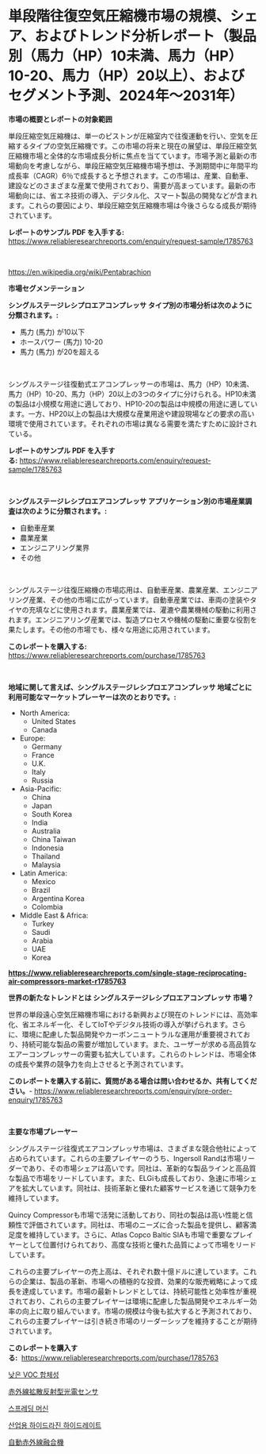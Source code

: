 <p><h1>単段階往復空気圧縮機市場の規模、シェア、およびトレンド分析レポート（製品別（馬力（HP）10未満、馬力（HP）10-20、馬力（HP）20以上）、およびセグメント予測、2024年〜2031年）</h1></p><p><strong>市場の概要とレポートの対象範囲</strong></p>
<p><p>単段圧縮空気圧縮機は、単一のピストンが圧縮室内で往復運動を行い、空気を圧縮するタイプの空気圧縮機です。この市場の将来と現在の展望は、単段圧縮空気圧縮機市場と全体的な市場成長分析に焦点を当てています。市場予測と最新の市場動向を考慮しながら、単段圧縮空気圧縮機市場予想は、予測期間中に年間平均成長率（CAGR）6％で成長すると予想されます。この市場は、産業、自動車、建設などのさまざまな産業で使用されており、需要が高まっています。最新の市場動向には、省エネ技術の導入、デジタル化、スマート製品の開発などが含まれます。これらの要因により、単段圧縮空気圧縮機市場は今後さらなる成長が期待されています。</p></p>
<p><strong>レポートのサンプル PDF を入手する:</strong> <a href="https://www.reliableresearchreports.com/enquiry/request-sample/1785763">https://www.reliableresearchreports.com/enquiry/request-sample/1785763</a></p>
<p>&nbsp;</p>
<p><a href="https://en.wikipedia.org/wiki/Pentabrachion">https://en.wikipedia.org/wiki/Pentabrachion</a></p>
<p><strong>市場セグメンテーション</strong></p>
<p><strong>シングルステージレシプロエアコンプレッサ タイプ別の市場分析は次のように分類されます。:</strong></p>
<p><ul><li>馬力 (馬力) が10以下</li><li>ホースパワー (馬力) 10-20</li><li>馬力 (馬力) が20を超える</li></ul></p>
<p>&nbsp;</p>
<p><p>シングルステージ往復動式エアコンプレッサーの市場は、馬力（HP）10未満、馬力（HP）10-20、馬力（HP）20以上の3つのタイプに分けられる。HP10未満の製品は小規模な用途に適しており、HP10-20の製品は中規模の用途に適しています。一方、HP20以上の製品は大規模な産業用途や建設現場などの要求の高い環境で使用されています。それぞれの市場は異なる需要を満たすために設計されている。</p></p>
<p><strong>レポートのサンプル PDF を入手する:</strong>&nbsp;<a href="https://www.reliableresearchreports.com/enquiry/request-sample/1785763">https://www.reliableresearchreports.com/enquiry/request-sample/1785763</a></p>
<p>&nbsp;</p>
<p><strong> シングルステージレシプロエアコンプレッサ アプリケーション別の市場産業調査は次のように分類されます。:</strong></p>
<p><ul><li>自動車産業</li><li>農業産業</li><li>エンジニアリング業界</li><li>その他</li></ul></p>
<p>&nbsp;</p>
<p><p>シングルステージ往復圧縮機の市場応用は、自動車産業、農業産業、エンジニアリング産業、その他の市場に広がっています。自動車産業では、車両の塗装やタイヤの充填などに使用されます。農業産業では、灌漉や農業機械の駆動に利用されます。エンジニアリング産業では、製造プロセスや機械の駆動に重要な役割を果たします。その他の市場でも、様々な用途に応用されています。</p></p>
<p><strong>このレポートを購入する:</strong>&nbsp; <a href="https://www.reliableresearchreports.com/purchase/1785763">https://www.reliableresearchreports.com/purchase/1785763</a></p>
<p>&nbsp;</p>
<p><strong>地域に関して言えば、シングルステージレシプロエアコンプレッサ 地域ごとに利用可能なマーケットプレーヤーは次のとおりです。:</strong></p>
<p><ul>
    <li>
        North America:
        <ul>
            <li>United States</li>
            <li>Canada</li>
        </ul>
    </li>
    <li>
        Europe:
        <ul>
            <li>Germany</li>
            <li>France</li>
            <li>U.K.</li>
            <li>Italy</li>
            <li>Russia</li>
        </ul>
    </li>
    <li>
        Asia-Pacific:
        <ul>
            <li>China</li>
            <li>Japan</li>
            <li>South Korea</li>
            <li>India</li>
            <li>Australia</li>
            <li>China Taiwan</li>
            <li>Indonesia</li>
            <li>Thailand</li>
            <li>Malaysia</li>
        </ul>
    </li>
    <li>
        Latin America:
        <ul>
            <li>Mexico</li>
            <li>Brazil</li>
            <li>Argentina Korea</li>
            <li>Colombia</li>
        </ul>
    </li>
    <li>
        Middle East & Africa:
        <ul>
            <li>Turkey</li>
            <li>Saudi</li>
            <li>Arabia</li>
            <li>UAE</li>
            <li>Korea</li>
        </ul>
    </li>
    </ul></p>
<p><strong><a href="https://www.reliableresearchreports.com/single-stage-reciprocating-air-compressors-market-r1785763">https://www.reliableresearchreports.com/single-stage-reciprocating-air-compressors-market-r1785763</a></strong>&nbsp;</p>
<p><strong>世界の新たなトレンドとは シングルステージレシプロエアコンプレッサ 市場？</strong></p>
<p><p>世界の単段遠心空気圧縮機市場における新興および現在のトレンドには、高効率化、省エネルギー化、そしてIoTやデジタル技術の導入が挙げられます。さらに、環境に配慮した製品開発やカーボンニュートラルな運用が重要視されており、持続可能な製品の需要が増加しています。また、ユーザーが求める高品質なエアーコンプレッサーの需要も拡大しています。これらのトレンドは、市場全体の成長や業界の競争力を向上させると予測されています。</p></p>
<p><strong>このレポートを購入する前に、質問がある場合は問い合わせるか、共有してください。</strong>- <a href="https://www.reliableresearchreports.com/enquiry/pre-order-enquiry/1785763">https://www.reliableresearchreports.com/enquiry/pre-order-enquiry/1785763</a></p>
<p>&nbsp;</p>
<p><strong>主要な市場プレーヤー</strong></p>
<p><p>シングルステージ往復式エアコンプレッサ市場は、さまざまな競合他社によって占められています。これらの主要プレイヤーのうち、Ingersoll Randは市場リーダーであり、その市場シェアは高いです。同社は、革新的な製品ラインと高品質な製品で市場をリードしています。また、ELGiも成長しており、急速に市場シェアを拡大しています。同社は、技術革新と優れた顧客サービスを通じて競争力を維持しています。</p><p>Quincy Compressorも市場で活発に活動しており、同社の製品は高い性能と信頼性で評価されています。同社は、市場のニーズに合った製品を提供し、顧客満足度を維持しています。さらに、Atlas Copco Baltic SIAも市場で重要なプレイヤーとして位置付けられており、高度な技術と優れた品質によって市場をリードしています。</p><p>これらの主要プレイヤーの売上高は、それぞれ数十億ドルに達しています。これらの企業は、製品の革新、市場への積極的な投資、効果的な販売戦略によって成長を達成しています。市場の最新トレンドとしては、持続可能性と効率性が重視されており、これらの主要プレイヤーは環境に配慮した製品開発やエネルギー効率の向上に取り組んでいます。市場の規模は今後も拡大すると予測されており、これらの主要プレイヤーは引き続き市場のリーダーシップを維持することが期待されています。</p></p>
<p><strong>このレポートを購入する:</strong>&nbsp;&nbsp;<a href="https://www.reliableresearchreports.com/purchase/1785763">https://www.reliableresearchreports.com/purchase/1785763</a></p>
<p><p><a href="https://medium.com/@beaublock13/%EC%A0%80-voc-%EC%BD%94%EC%95%8C%EB%A0%88%EC%84%BC%ED%8A%B8-%EC%8B%9C%EC%9E%A5-%EC%A0%84%EB%A7%9D-%EC%99%84%EC%A0%84%ED%95%9C-%EC%82%B0%EC%97%85-%EB%B6%84%EC%84%9D-2024%EB%85%84%EB%B6%80%ED%84%B0-2031%EB%85%84-f2df9b3bb5f5">낮은 VOC 합체성</a></p><p><a href="https://medium.com/@charityrice70/%E8%B5%A4%E5%A4%96%E7%B7%9A%E6%8B%A1%E6%95%A3%E5%8F%8D%E5%B0%84%E5%9E%8B%E3%83%95%E3%82%A9%E3%83%88%E9%9B%BB%E3%82%BB%E3%83%B3%E3%82%B5%E3%83%BC%E5%B8%82%E5%A0%B4%E5%8B%95%E5%90%91%E3%81%A8%E5%88%86%E6%9E%90-%E5%B0%86%E6%9D%A5%E3%81%AE%E6%88%90%E9%95%B7%E3%81%AE%E6%A9%9F%E4%BC%9A%E3%81%A8%E8%AA%B2%E9%A1%8C-2024-2031-1a5584048363">赤外線拡散反射型光電センサ</a></p><p><a href="https://medium.com/@kasandrarempel/2024%EB%85%84%EB%B6%80%ED%84%B0-2031%EB%85%84%EA%B9%8C%EC%A7%80%EC%9D%98-%EC%A0%84%ED%8C%8C-%EA%B8%B0%EA%B3%84-%EC%8B%9C%EC%9E%A5-%EC%8B%A0%ED%9D%A5-%ED%8A%B8%EB%A0%8C%EB%93%9C-%EB%B0%8F-%EB%AF%B8%EB%9E%98-%EC%A0%84%EB%A7%9D-d57d57ba186d">스프레딩 머신</a></p><p><a href="https://github.com/romeshmittrochakma11/Market-Research-Report-List-1/blob/main/5332842163495.md">산업용 하이드라진 하이드레이트</a></p><p><a href="https://github.com/DanykaKilback/Market-Research-Report-List-1/blob/main/9165350153046.md">自動赤外線融合機</a></p></p>
